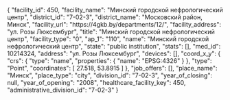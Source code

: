 {
    "facility_id": 450,
    "facility_name": "Минский городской нефрологический центр",
    "district_id": "7-02-3",
    "district_name": "Московский район, Минск",
    "facility_url": "https:\/\/4gkb.by\/departments\/12\/",
    "facility_address": "ул. Розы Люксембург",
    "title": "Минский городской нефрологический центр",
    "facility_type": "0",
    "ap_1": "110",
    "name": "Минский городской нефрологический центр",
    "state": "public institution",
    "stats": [],
    "med_id": 10214324,
    "address": "ул. Розы Люксембург",
    "devices": [],
    "coord_x_y": {
        "crs": {
            "type": "name",
            "properties": {
                "name": "EPSG:4326"
            }
        },
        "type": "Point",
        "coordinates": [
            27.518,
            53.8915
        ]
    },
    "job_offers": [],
    "place_name": "Минск",
    "place_type": "city",
    "division_id": "7-02-3",
    "year_of_closing": null,
    "year_of_opening": "2008",
    "healthcare_facility_key": 450,
    "administrative_division_id": "7-02-3"
}